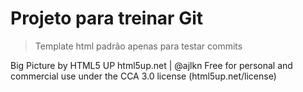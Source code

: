 # Projeto para treinar Git

> Template html padrão apenas para testar commits

Big Picture by HTML5 UP
html5up.net | @ajlkn
Free for personal and commercial use under the CCA 3.0 license (html5up.net/license)
